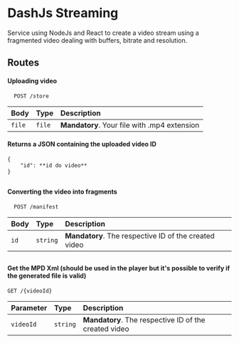 
# DashJs Streaming

Service using NodeJs and React to create a video stream using a fragmented video dealing with buffers, bitrate and resolution.


## Routes

#### Uploading video

```http
  POST /store
```

| Body   | Type       | Description                           |
| :---------- | :--------- | :---------------------------------- |
| `file` | `file` | **Mandatory**. Your file with .mp4 extension

#### Returns a JSON containing the uploaded video ID
```
{
    "id": **id do video**
}
```
##
#### Converting the video into fragments
```http
  POST /manifest
```

| Body   | Type       | Description                                   |
| :---------- | :--------- | :------------------------------------------ |
| `id`      | `string` | **Mandatory**. The respective ID of the created video |


##

#### Get the MPD Xml (should be used in the player but it's possible to verify if the generated file is valid)
```
GET /{videoId}
```
| Parameter   | Type       | Description                                   |
| :---------- | :--------- | :------------------------------------------ |
| `videoId`      | `string` | **Mandatory**. The respective ID of the created video |



